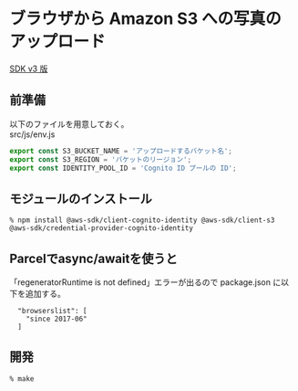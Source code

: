 # ブラウザから Amazon S3 への写真のアップロード

[SDK v3 版](https://docs.aws.amazon.com/ja_jp/sdk-for-javascript/v3/developer-guide/s3-example-photo-album.html)



## 前準備

以下のファイルを用意しておく。  
src/js/env.js

```js:src/js/env.js
export const S3_BUCKET_NAME = 'アップロードするバケット名';
export const S3_REGION = 'バケットのリージョン';
export const IDENTITY_POOL_ID = 'Cognito ID プールの ID';
```

## モジュールのインストール

```
% npm install @aws-sdk/client-cognito-identity @aws-sdk/client-s3 @aws-sdk/credential-provider-cognito-identity
```

## Parcelでasync/awaitを使うと

「regeneratorRuntime is not defined」エラーが出るので package.json に以下を追加する。

```
  "browserslist": [
    "since 2017-06"
  ]
```


## 開発

```sh
% make
```
